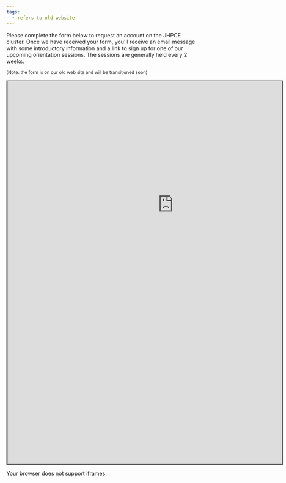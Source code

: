 ```yaml
---
tags:
  - refers-to-old-website
---
```

Please complete the form below to request an account on the JHPCE cluster. Once we have received
your form, you'll receive an email message with some introductory information and a link to
sign up for one of our upcoming orientation sessions.  The sessions are generally held every 2 weeks.

<sub>(Note: the form is on our old web site and will be transitioned soon)</sub>
<div style="position: static; overflow: hidden; border: solid 2px #555; width:720px; height:1000px;">
<div style="overflow: hidden; margin-top: -380px; margin-right: -600px; margin-bottom: -240px; height:1400px;">

<iframe src="https://www.jhpce.jhu.edu/register/user/" id="main" height="1400" width="865" scrolling="no">
  <p>Your browser does not support iframes.</p>
</iframe>

</div>
</div>
  <p>Your browser does not support iframes.</p>
</iframe>

